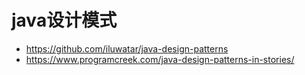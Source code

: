 # java设计模式

- <https://github.com/iluwatar/java-design-patterns>
- <https://www.programcreek.com/java-design-patterns-in-stories/>
